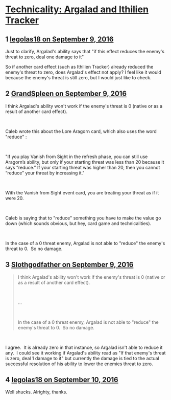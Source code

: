# [Technicality: Argalad and Ithilien Tracker](https://community.fantasyflightgames.com/topic/229642-technicality-argalad-and-ithilien-tracker/)

## 1 [legolas18 on September 9, 2016](https://community.fantasyflightgames.com/topic/229642-technicality-argalad-and-ithilien-tracker/?do=findComment&comment=2406116)

Just to clarify, Argalad's ability says that "if this effect reduces the enemy's threat to zero, deal one damage to it" 

So if another card effect (such as Ithilien Tracker) already reduced the enemy's threat to zero, does Argalad's effect not apply? I feel like it would because the enemy's threat is still zero, but I would just like to check.

## 2 [GrandSpleen on September 9, 2016](https://community.fantasyflightgames.com/topic/229642-technicality-argalad-and-ithilien-tracker/?do=findComment&comment=2406192)

I think Argalad's ability won't work if the enemy's threat is 0 (native or as a result of another card effect).

 

Caleb wrote this about the Lore Aragorn card, which also uses the word "reduce" :

 

"If you play Vanish from Sight in the refresh phase, you can still use Aragorn’s ability, but only if your starting threat was less than 20 because it says “reduce.” If your starting threat was higher than 20, then you cannot “reduce” your threat by increasing it."

 

With the Vanish from Sight event card, you are treating your threat as if it were 20.

 

Caleb is saying that to "reduce" something you have to make the value go down (which sounds obvious, but hey, card game and technicalities).

 

In the case of a 0 threat enemy, Argalad is not able to "reduce" the enemy's threat to 0.  So no damage.

## 3 [Slothgodfather on September 9, 2016](https://community.fantasyflightgames.com/topic/229642-technicality-argalad-and-ithilien-tracker/?do=findComment&comment=2406806)

> I think Argalad's ability won't work if the enemy's threat is 0 (native or as a result of another card effect).
> 
>  
> 
> ...
> 
>  
> 
> In the case of a 0 threat enemy, Argalad is not able to "reduce" the enemy's threat to 0.  So no damage.

 

I agree.  It is already zero in that instance, so Argalad isn't able to reduce it any.  I could see it working if Argalad's ability read as "If that enemy's threat is zero, deal 1 damage to it" but currently the damage is tied to the actual successful resolution of his ability to lower the enemies threat to zero.  

## 4 [legolas18 on September 10, 2016](https://community.fantasyflightgames.com/topic/229642-technicality-argalad-and-ithilien-tracker/?do=findComment&comment=2408070)

Well shucks. Alrighty, thanks.


